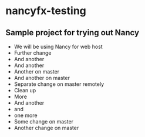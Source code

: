 # nancyfx-testing

## Sample project for trying out Nancy ##
* We will be using Nancy for web host
* Further change
* And another
* And another
* Another on master
* And another on master
* Separate change on master remotely
* Clean up
* More
* And another
* and 
* one more
* Some change on master
* Another change on master
